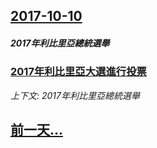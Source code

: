 ## [2017-10-10](/zh/news/2017/10/10/index.md)

##### 2017年利比里亞總統選舉
### [2017年利比里亞大選進行投票 ](/zh/news/2017/10/10/2017年利比里亞大選進行投票.md)
_上下文: 2017年利比里亞總統選舉_

## [前一天...](/zh/news/2017/10/9/index.md)

